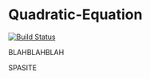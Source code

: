 # Quadratic-Equation
 [![Build Status](https://travis-ci.org/Nerevrin/Quadratic-Equation.svg?branch=master)](https://travis-ci.org/Nerevrin/Quadratic-Equation)

BLAHBLAHBLAH

SPASITE
